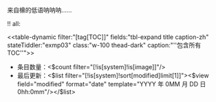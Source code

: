 来自檙的低语呐呐呐……

!! all:

<<table-dynamic filter:"[tag[TOC]]" fields:"tbl-expand title caption-zh" stateTiddler:"exmp03" class:"w-100 thead-dark" caption:"''包含所有TOC''">>

* 条目数量：<$count filter="[!is[system]!is[image]]"/>
* 最后更新：<$list filter="[!is[system]!sort[modified]limit[1]]"><$view field="modified" format="date" template="YYYY 年 0MM 月 DD 日 0hh:0mm"/></$list>